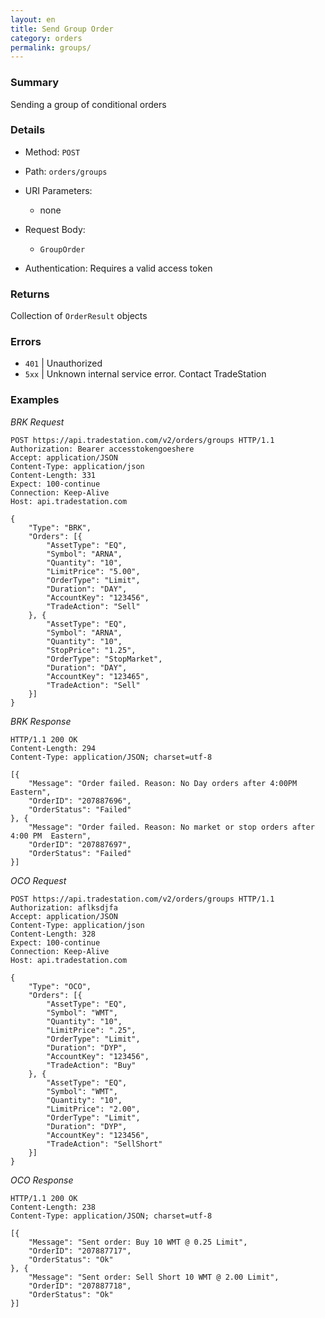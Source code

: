 ```yaml
---
layout: en
title: Send Group Order
category: orders
permalink: groups/
---
```


### Summary

Sending a group of conditional orders

### Details

* Method: `POST`
* Path: `orders/groups`
* URI Parameters:

  * none
* Request Body:

  * `GroupOrder`
* Authentication: Requires a valid access token

### Returns

Collection of `OrderResult` objects

### Errors

* `401` | Unauthorized
* `5xx` | Unknown internal service error. Contact TradeStation

### Examples

*BRK Request*

    POST https://api.tradestation.com/v2/orders/groups HTTP/1.1
    Authorization: Bearer accesstokengoeshere
    Accept: application/JSON
    Content-Type: application/json
    Content-Length: 331
    Expect: 100-continue
    Connection: Keep-Alive
    Host: api.tradestation.com

    {
        "Type": "BRK",
        "Orders": [{
            "AssetType": "EQ",
            "Symbol": "ARNA",
            "Quantity": "10",
            "LimitPrice": "5.00",
            "OrderType": "Limit",
            "Duration": "DAY",
            "AccountKey": "123456",
            "TradeAction": "Sell"
        }, {
            "AssetType": "EQ",
            "Symbol": "ARNA",
            "Quantity": "10",
            "StopPrice": "1.25",
            "OrderType": "StopMarket",
            "Duration": "DAY",
            "AccountKey": "123465",
            "TradeAction": "Sell"
        }]
    }

*BRK Response*

    HTTP/1.1 200 OK
    Content-Length: 294
    Content-Type: application/JSON; charset=utf-8

    [{
        "Message": "Order failed. Reason: No Day orders after 4:00PM Eastern",
        "OrderID": "207887696",
        "OrderStatus": "Failed"
    }, {
        "Message": "Order failed. Reason: No market or stop orders after 4:00 PM  Eastern",
        "OrderID": "207887697",
        "OrderStatus": "Failed"
    }]

*OCO Request*

    POST https://api.tradestation.com/v2/orders/groups HTTP/1.1
    Authorization: aflksdjfa
    Accept: application/JSON
    Content-Type: application/json
    Content-Length: 328
    Expect: 100-continue
    Connection: Keep-Alive
    Host: api.tradestation.com

    {
        "Type": "OCO",
        "Orders": [{
            "AssetType": "EQ",
            "Symbol": "WMT",
            "Quantity": "10",
            "LimitPrice": ".25",
            "OrderType": "Limit",
            "Duration": "DYP",
            "AccountKey": "123456",
            "TradeAction": "Buy"
        }, {
            "AssetType": "EQ",
            "Symbol": "WMT",
            "Quantity": "10",
            "LimitPrice": "2.00",
            "OrderType": "Limit",
            "Duration": "DYP",
            "AccountKey": "123456",
            "TradeAction": "SellShort"
        }]
    }

*OCO Response*

    HTTP/1.1 200 OK
    Content-Length: 238
    Content-Type: application/JSON; charset=utf-8

    [{
        "Message": "Sent order: Buy 10 WMT @ 0.25 Limit",
        "OrderID": "207887717",
        "OrderStatus": "Ok"
    }, {
        "Message": "Sent order: Sell Short 10 WMT @ 2.00 Limit",
        "OrderID": "207887718",
        "OrderStatus": "Ok"
    }]